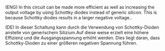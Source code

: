 (ENG) In this circuit can be made more efficient as well as increasing the output voltage by using Schottky diodes instead of generic silicon. This is because Schottky diodes  results in a larger negative voltage..

(DE) In dieser Schaltung kann durch die Verwendung von Schottky-Dioden anstelle von generischem Silizium.Auf diese weise erzielt  eine höhere Effizienz  und die Ausgangsspannung erhöht werden.  Dies liegt daran, dass Schottky-Dioden zu einer größeren negativen Spannung führen.

